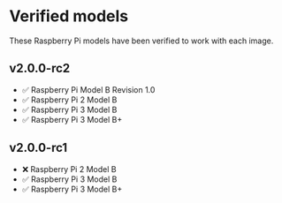 # Verified models

These Raspberry Pi models have been verified to work with each image.

## v2.0.0-rc2

* ✅ Raspberry Pi Model B Revision 1.0
* ✅ Raspberry Pi 2 Model B
* ✅ Raspberry Pi 3 Model B
* ✅ Raspberry Pi 3 Model B+

## v2.0.0-rc1

* ❌ Raspberry Pi 2 Model B
* ✅ Raspberry Pi 3 Model B
* ✅ Raspberry Pi 3 Model B+
